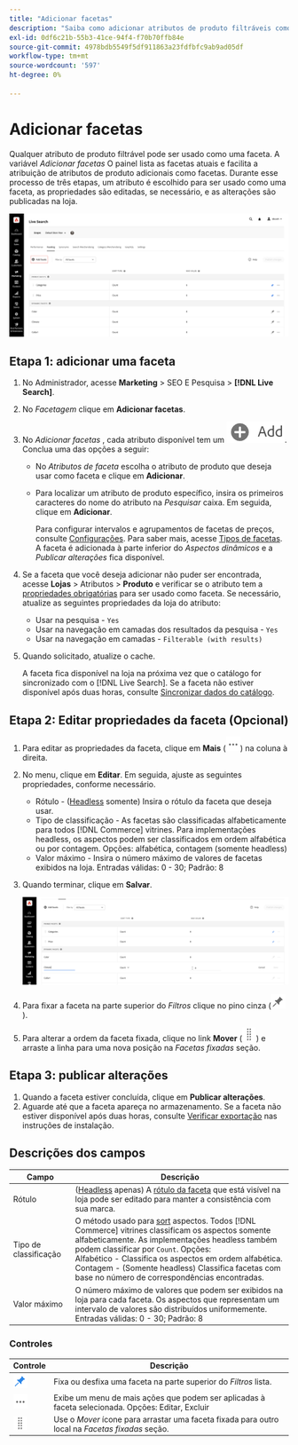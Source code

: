 ```yaml
---
title: "Adicionar facetas"
description: "Saiba como adicionar atributos de produto filtráveis como [!DNL Live Search] aspectos."
exl-id: 0df6c21b-55b3-41ce-94f4-f70b70ffb84e
source-git-commit: 4978bdb5549f5df911863a23fdfbfc9ab9ad05df
workflow-type: tm+mt
source-wordcount: '597'
ht-degree: 0%

---
```


# Adicionar facetas

Qualquer atributo de produto filtrável pode ser usado como uma faceta. A variável *Adicionar facetas* O painel lista as facetas atuais e facilita a atribuição de atributos de produto adicionais como facetas. Durante esse processo de três etapas, um atributo é escolhido para ser usado como uma faceta, as propriedades são editadas, se necessário, e as alterações são publicadas na loja.

![Adicionar facetas](assets/facets-add.png)

## Etapa 1: adicionar uma faceta

1. No Administrador, acesse **Marketing** > SEO E Pesquisa > **[!DNL Live Search]**.
1. No *Facetagem* clique em **Adicionar facetas**.
1. No *Adicionar facetas* , cada atributo disponível tem um ![Botão Adicionar](assets/btn-add.png). Conclua uma das opções a seguir:

   * No *Atributos de faceta* escolha o atributo de produto que deseja usar como faceta e clique em **Adicionar**.
   * Para localizar um atributo de produto específico, insira os primeiros caracteres do nome do atributo na *Pesquisar* caixa. Em seguida, clique em **Adicionar**.

     Para configurar intervalos e agrupamentos de facetas de preços, consulte [Configurações](settings.md). Para saber mais, acesse [Tipos de facetas](facets-type.md).
A faceta é adicionada à parte inferior do *Aspectos dinâmicos* e a *Publicar alterações* fica disponível.

1. Se a faceta que você deseja adicionar não puder ser encontrada, acesse **Lojas** > Atributos > **Produto** e verificar se o atributo tem a [propriedades obrigatórias](facets.md) para ser usado como faceta. Se necessário, atualize as seguintes propriedades da loja do atributo:

   * Usar na pesquisa - `Yes`
   * Usar na navegação em camadas dos resultados da pesquisa - `Yes`
   * Usar na navegação em camadas - `Filterable (with results)`

1. Quando solicitado, atualize o cache.

   A faceta fica disponível na loja na próxima vez que o catálogo for sincronizado com o [!DNL Live Search]. Se a faceta não estiver disponível após duas horas, consulte [Sincronizar dados do catálogo](install.md#synchronize-catalog-data).

## Etapa 2: Editar propriedades da faceta (Opcional)

1. Para editar as propriedades da faceta, clique em **Mais** (![Mais seletores](assets/btn-more.png)) na coluna à direita.
1. No menu, clique em **Editar**. Em seguida, ajuste as seguintes propriedades, conforme necessário.

   * Rótulo - ([Headless](facets-type.md) somente) Insira o rótulo da faceta que deseja usar.
   * Tipo de classificação - As facetas são classificadas alfabeticamente para todos [!DNL Commerce] vitrines. Para implementações headless, os aspectos podem ser classificados em ordem alfabética ou por contagem. Opções: alfabética, contagem (somente headless)
   * Valor máximo - Insira o número máximo de valores de facetas exibidos na loja. Entradas válidas: 0 - 30; Padrão: 8

1. Quando terminar, clique em **Salvar**.

   ![Editar facetas](assets/facet-edit.png)

1. Para fixar a faceta na parte superior do *Filtros* clique no pino cinza (![Fixar seletor](assets/btn-pin-gray.png)).
1. Para alterar a ordem da faceta fixada, clique no link **Mover** (![Mover seletor](assets/btn-move.png)) e arraste a linha para uma nova posição na *Facetas fixadas* seção.

## Etapa 3: publicar alterações

1. Quando a faceta estiver concluída, clique em **Publicar alterações**.
1. Aguarde até que a faceta apareça no armazenamento.
Se a faceta não estiver disponível após duas horas, consulte [Verificar exportação](install.md#synchronize-catalog-data) nas instruções de instalação.

## Descrições dos campos

| Campo | Descrição |
|--- |--- |
| Rótulo | ([Headless](facets-type.md) apenas) A [rótulo da faceta](facets-type.md) que está visível na loja pode ser editado para manter a consistência com sua marca. |
| Tipo de classificação | O método usado para [sort](facets-type.md) aspectos. Todos [!DNL Commerce] vitrines classificam os aspectos somente alfabeticamente. As implementações headless também podem classificar por `Count`. Opções:<br />Alfabético - Classifica os aspectos em ordem alfabética.<br />Contagem - (Somente headless) Classifica facetas com base no número de correspondências encontradas. |
| Valor máximo | O número máximo de valores que podem ser exibidos na loja para cada faceta. Os aspectos que representam um intervalo de valores são distribuídos uniformemente. Entradas válidas: 0 - 30; Padrão: 8 |

### Controles

| Controle | Descrição |
|--- |--- |
| ![Fixar seletor](assets/btn-pin-blue.png) | Fixa ou desfixa uma faceta na parte superior do *Filtros* lista. |
| ![Mais seletores](assets/btn-more.png) | Exibe um menu de mais ações que podem ser aplicadas à faceta selecionada. Opções: Editar, Excluir |
| ![Mover seletor](assets/btn-move.png) | Use o *Mover* ícone para arrastar uma faceta fixada para outro local na *Facetas fixadas* seção. |

